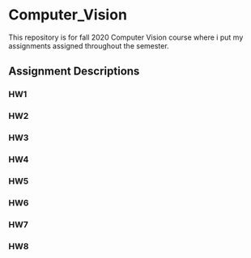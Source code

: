# Computer_Vision
This repository is for fall 2020 Computer Vision course where i put my assignments assigned throughout the semester.

## Assignment Descriptions

### HW1

### HW2

### HW3

### HW4

### HW5

### HW6

### HW7

### HW8
